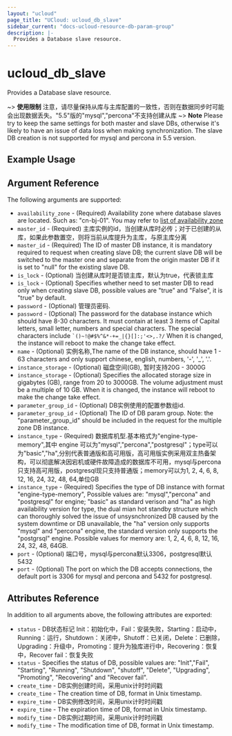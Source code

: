 ```yaml
---
layout: "ucloud"
page_title: "UCloud: ucloud_db_slave"
sidebar_current: "docs-ucloud-resource-db-param-group"
description: |-
  Provides a Database slave resource.
---
```


# ucloud_db_slave

Provides a Database slave resource.

~> **使用限制** 注意，请尽量保持从库与主库配置的一致性，否则在数据同步时可能会出现数据丢失。"5.5"版的"mysql","percona"不支持创建从库
~> **Note** Please try to keep the same settings for both master and slave DBs, otherwise it's likely to have an issue of data loss when making synchronization. The slave DB creation is not supported for mysql and percona in 5.5 version.
## Example Usage

## Argument Reference

The following arguments are supported:

* `availability_zone` - (Required) Availability zone where database slaves are located. Such as: "cn-bj-01". You may refer to [list of availability zone](https://docs.ucloud.cn/api/summary/regionlist)
* `master_id` - (Required) 主库实例的id，当创建从库时必传；对于已创建的从库，如果此参数置空，则将当前从库提升为主库，与原主库分离
* `master_id` - (Required) The ID of master DB instance, it is mandatory required to request when creating slave DB; the current slave DB will be switched to the master one and separate from the origin master DB if it is set to "null" for the existing slave DB.
* `is_lock` - (Optional) 当创建从库时是否锁主库，默认为true，代表锁主库
* `is_lock` - (Optional) Specifies whether need to set master DB to read only when creating slave DB, possible values are "true" and "False", it is "true" by default.
* `password` - (Optional) 管理员密码.
* `password` - (Optional) The password for the database instance which should have 8-30 characters. It must contain at least 3 items of Capital letters, small letter, numbers and special characters. The special characters include <code>`()~!@#$%^&*-+=_|{}\[]:;'<>,.?/</code> When it is changed, the instance will reboot to make the change take effect.
* `name` - (Optional)  实例名称,The name of the DB instance, should have 1 - 63 characters and only support chinese, english, numbers, '-', '_', '.'.
* `instance_storage` - (Optional) 磁盘空间(GB), 暂时支持20G - 3000G
* `instance_storage` - (Optional) Specifies the allocated storage size in gigabytes (GB), range from 20 to 3000GB. The volume adjustment must be a multiple of 10 GB. When it is changed, the instance will reboot to make the change take effect.
* `parameter_group_id` - (Optional) DB实例使用的配置参数组id.
* `parameter_group_id` - (Optional) The ID of DB param group. Note: the "parameter_group_id" should be included in the request for the multiple zone DB instance. 
* `instance_type` - (Required) 数据库机型.基本格式为"engine-type-memory",其中 engine 可以为"mysql","percona","postgresql"；type可以为"basic","ha",分别代表普通版和高可用版，高可用版实例采用双主热备架构，可以彻底解决因宕机或硬件故障造成的数据库不可用，mysql与percona只支持高可用版，postgresql现只支持普通版；memory可以为1, 2, 4, 6, 8, 12, 16, 24, 32, 48, 64,单位GB
* `instance_type` - (Required) Specifies the type of DB instance with format "engine-type-memory", Possible values are:
  "mysql","percona" and "postgresql" for engine;
  "basic" as standard verison and  "ha" as high availability version for type, the dual mian hot standby structure which can thoroughly solved the issue of unsysnchronized DB caused by the system downtime or DB unavailable, the "ha" version only supports "mysql" and "percona" engine, the standard version only supports the "postgrsql" engine.
Possible values for memory are: 1, 2, 4, 6, 8, 12, 16, 24, 32, 48, 64GB.  
* `port` - (Optional) 端口号，mysql与percona默认3306，postgresql默认5432
* `port` - (Optional) The port on which the DB accepts connections, the default port is 3306 for mysql and percona and 5432 for postgresql.
  
## Attributes Reference

In addition to all arguments above, the following attributes are exported:

* `status` - DB状态标记 Init：初始化中，Fail：安装失败，Starting：启动中，Running：运行，Shutdown：关闭中，Shutoff：已关闭，Delete：已删除，Upgrading：升级中，Promoting：提升为独库进行中，Recovering：恢复中，Recover fail：恢复失败
* `status` - Specifies the status of DB, possible values are: "Init","Fail", "Starting", "Running", "Shutdown", "shutoff", "Delete", "Upgrading", "Promoting", "Recovering" and "Recover fail".
* `create_time` - DB实例创建时间，采用unix计时时间戳
* `create_time` - The creation time of DB, format in Unix timestamp.
* `expire_time` - DB实例修改时间，采用unix计时时间戳
* `expire_time` - The expiration time of DB, format in Unix timestamp.
* `modify_time` - DB实例过期时间，采用unix计时时间戳
* `modify_time` - The modification time of DB, format in Unix timestamp.
